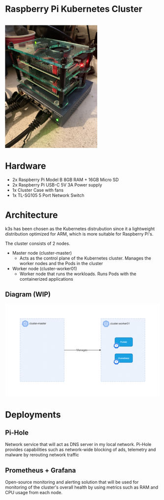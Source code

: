 # Raspberry Pi Kubernetes Cluster

<br>
<img src="doc/initial_cluster_setup.jpg" width="300">

# Hardware

-   2x Raspberry Pi Model B 8GB RAM + 16GB Micro SD
-   2x Raspberry Pi USB-C 5V 3A Power supply
-   1x Cluster Case with fans
-   1x TL-SG105 5 Port Network Switch

# Architecture

k3s has been chosen as the Kubernetes distrubution since it a lightweight distribution optimized for ARM, which is more suitable for Raspberry Pi's.

The cluster consists of 2 nodes.

-   Master node (cluster-master)
    -   Acts as the control plane of the Kubernetes cluster. Manages the worker nodes and the Pods in the cluster
-   Worker node (cluster-worker01)
    -   Worker node that runs the workloads. Runs Pods with the containerized applications

## Diagram (WIP)

<img src="doc/cluster-diagram_WIP.png" >

# Deployments

## Pi-Hole

Network service that will act as DNS server in my local network. Pi-Hole provides capabilities such as network-wide blocking of ads, telemetry and malware by rerouting network traffic

## Prometheus + Grafana

Open-source monitoring and alerting solution that will be used for monitoring of the cluster's overall health by using metrics such as RAM and CPU usage from each node.
